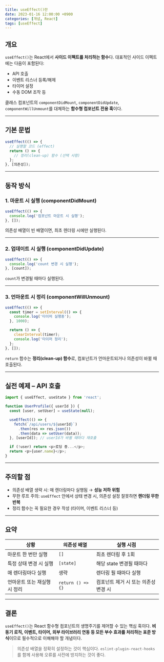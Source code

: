 ```yaml
---
title: useEffect()란
date: 2023-01-16 12:00:00 +0900
categories: [개념, React]
tags: [useEffect]
---
```



## 개요

`useEffect()`는 React에서 **사이드 이펙트를 처리하는 함수**다.
대표적인 사이드 이펙트에는 다음이 포함된다:

* API 호출
* 이벤트 리스너 등록/해제
* 타이머 설정
* 수동 DOM 조작 등

클래스 컴포넌트의 `componentDidMount`, `componentDidUpdate`, `componentWillUnmount`를 대체하는 **함수형 컴포넌트 전용 훅**이다.

---

## 기본 문법

```js
useEffect(() => {
  // 실행할 코드 (effect)
  return () => {
    // 정리(clean-up) 함수 (선택 사항)
  };
}, [의존성]);
```

---

## 동작 방식

### 1. 마운트 시 실행 (componentDidMount)

```js
useEffect(() => {
  console.log('컴포넌트 마운트 시 실행');
}, []);
```

의존성 배열이 빈 배열이면, 최초 렌더링 시에만 실행된다.

---

### 2. 업데이트 시 실행 (componentDidUpdate)

```js
useEffect(() => {
  console.log('count 변경 시 실행');
}, [count]);
```

`count`가 변경될 때마다 실행된다.

---

### 3. 언마운트 시 정리 (componentWillUnmount)

```js
useEffect(() => {
  const timer = setInterval(() => {
    console.log('타이머 실행중');
  }, 1000);

  return () => {
    clearInterval(timer);
    console.log('타이머 정리');
  };
}, []);
```

`return` 함수는 **정리(clean-up) 함수**로, 컴포넌트가 언마운트되거나 의존성이 바뀔 때 호출된다.

---

## 실전 예제 – API 호출

```js
import { useEffect, useState } from 'react';

function UserProfile({ userId }) {
  const [user, setUser] = useState(null);

  useEffect(() => {
    fetch(`/api/users/${userId}`)
      .then(res => res.json())
      .then(data => setUser(data));
  }, [userId]); // userId가 바뀔 때마다 재호출

  if (!user) return <p>로딩 중...</p>;
  return <p>{user.name}</p>;
}
```

---

## 주의할 점

* 의존성 배열 생략 시: 매 렌더링마다 실행됨 → **성능 저하 위험**
* 무한 루프 주의: `useEffect` 안에서 상태 변경 시, 의존성 설정 잘못하면 **렌더링 무한 반복**
* 정리 함수는 꼭 필요한 경우 작성 (타이머, 이벤트 리스너 등)

---

## 요약

| 상황               | 의존성 배열            | 실행 시점                 |
| ---------------- | ----------------- | --------------------- |
| 마운트 한 번만 실행      | `[]`              | 최초 렌더링 후 1회           |
| 특정 상태 변경 시 실행    | `[state]`         | 해당 state 변경될 때마다      |
| 매 렌더링마다 실행       | 생략                | 렌더링 될 때마다 실행          |
| 언마운트 또는 재실행 시 정리 | `return () => {}` | 컴포넌트 제거 시 또는 의존성 변경 시 |

---

## 결론

`useEffect()`는 React 함수형 컴포넌트의 생명주기를 제어할 수 있는 핵심 훅이다.
**비동기 로직, 이벤트, 타이머, 외부 라이브러리 연동 등 모든 부수 효과를 처리하는 표준 방식**이므로 필수적으로 이해해야 할 개념이다.

> 의존성 배열을 정확히 설정하는 것이 핵심이다.
> `eslint-plugin-react-hooks`를 함께 사용해 오류를 사전에 방지하는 것이 좋다.


